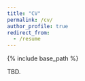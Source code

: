 ```yaml
---
title: "CV"
permalink: /cv/
author_profile: true
redirect_from:
  - /resume
---
```


{% include base_path %}

TBD.
